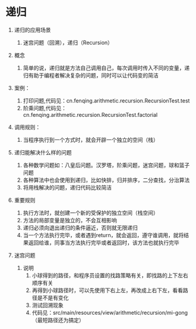 # 递归
1. 递归的应用场景
    1. 迷宫问题（回溯），递归（Recursion）
    
2. 概念
    1. 简单的说，递归就是方法自己调用自己，每次调用时传入不同的变量，递归有助于编程者解决复杂的问题，同时可以让代码变的简洁
    
3. 案例：
    1. 打印问题,代码见：cn.fenqing.arithmetic.recursion.RecursionTest.test
    2. 阶乘问题,代码见：cn.fenqing.arithmetic.recursion.RecursionTest.factorial
    
4. 调用规则：
    1. 当程序执行到一个方式时，就会开辟一个独立的空间（栈）
    
5. 递归能解决什么样的问题
    1. 各种数学问题如：八皇后问题。汉罗塔，阶乘问题，迷宫问题，球和篮子问题
    2. 各种算法中也会使用到递归，比如快排，归并排序，二分查找，分治算法
    3. 将用栈解决的问题，递归代码比较简洁
    
6. 重要规则
    1. 执行方法时，就创建一个新的受保护的独立空间（栈空间）
    2. 方法的局部变量是独立的，不会互相影响
    3. 递归必须向退出递归的条件逼近，否则就无限递归
    4. 当一个方法执行完毕，或者遇到return，就会返回，遵守谁调用，就将结果返回给谁，同事当方法执行完毕或者返回时，该方法也就执行完毕
    
7. 迷宫问题
   1. 说明
      1. 小球得到的路径，和程序员设置的找路策略有关，即找路的上下左右顺序有关
      2. 再得到小球路径时，可以先使用下右上左，再改成上右下左，看看路径是不是有变化
      3. 测试回溯现象
      4. 代码见：src/main/resources/view/arithmetic/recursion/mi-gong（最短路径还为搞定）